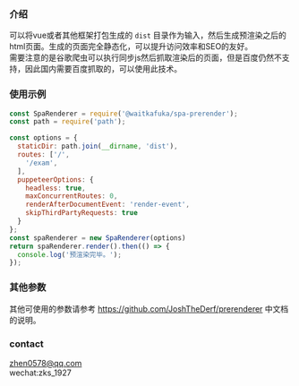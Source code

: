 ### 介绍
可以将vue或者其他框架打包生成的 `dist` 目录作为输入，然后生成预渲染之后的html页面。生成的页面完全静态化，可以提升访问效率和SEO的友好。  
需要注意的是谷歌爬虫可以执行同步js然后抓取渲染后的页面，但是百度仍然不支持，因此国内需要百度抓取的，可以使用此技术。
### 使用示例
```javascript
const SpaRenderer = require('@waitkafuka/spa-prerender');
const path = require('path');

const options = {
  staticDir: path.join(__dirname, 'dist'),
  routes: ['/',
    '/exam',
  ],
  puppeteerOptions: {
    headless: true,
    maxConcurrentRoutes: 0,
    renderAfterDocumentEvent: 'render-event',
    skipThirdPartyRequests: true
  }
};
const spaRenderer = new SpaRenderer(options)
return spaRenderer.render().then(() => {
  console.log('预渲染完毕。');
});
```
### 其他参数
其他可使用的参数请参考 https://github.com/JoshTheDerf/prerenderer 中文档的说明。

### contact
zhen0578@qq.com  
wechat:zks_1927

